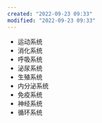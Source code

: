 ```yaml
---
created: "2022-09-23 09:33"
modified: "2022-09-23 09:33"
---
```

- 运动系统
- 消化系统
- 呼吸系统
- 泌尿系统
- 生殖系统
- 内分泌系统
- 免疫系统
- 神经系统
- 循环系统